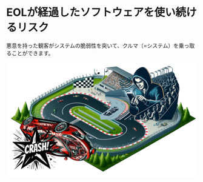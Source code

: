  # EOLが経過したソフトウェアを使い続けるリスク

悪意を持った観客がシステムの脆弱性を突いて、クルマ（=システム）を乗っ取ることができます。

![イラスト4](./images/image11.png)